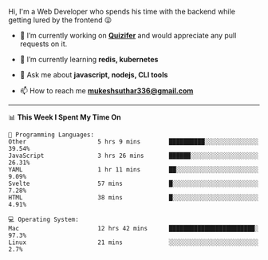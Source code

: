 Hi, I'm a Web Developer who spends his time with the backend while getting lured by the frontend 😜

- 🔭 I’m currently working on **[Quizifer](https://github.com/SutharMukesh/Quizifer/)** and would appreciate any pull requests on it.

- 🌱 I’m currently learning **redis, kubernetes**

- 💬 Ask me about **javascript, nodejs, CLI tools**

- 📫 How to reach me **mukeshsuthar336@gmail.com**

---
<!--START_SECTION:waka-->
📊 **This Week I Spent My Time On** 

```text
💬 Programming Languages: 
Other                    5 hrs 9 mins        ██████████░░░░░░░░░░░░░░░   39.54% 
JavaScript               3 hrs 26 mins       ██████░░░░░░░░░░░░░░░░░░░   26.31% 
YAML                     1 hr 11 mins        ██░░░░░░░░░░░░░░░░░░░░░░░   9.09% 
Svelte                   57 mins             █░░░░░░░░░░░░░░░░░░░░░░░░   7.28% 
HTML                     38 mins             █░░░░░░░░░░░░░░░░░░░░░░░░   4.91%

💻 Operating System: 
Mac                      12 hrs 42 mins      ████████████████████████░   97.3% 
Linux                    21 mins             ░░░░░░░░░░░░░░░░░░░░░░░░░   2.7%

```


<!--END_SECTION:waka-->
